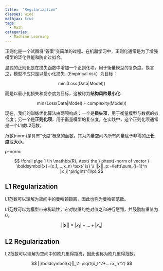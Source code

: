 ```yaml
---
title:  "Regularization"
classes: wide
mathjax: true
tags:
  - Math
categories:
  - Machine Learning
---
```


正则化是一个试图将“答案”变简单的过程。在机器学习中，正则化通常是为了增强模型的泛化性能和防止过拟合。

显式的正则化是在损失函数中增加一个正则化项，用于衡量模型的复杂度。换言之，模型不应只是以最小化损失（Empirical risk）为目标：

$$
\min{(\text{Loss}(\text{Data|Model}))}
$$

而是以最小化损失和复杂度为目标，这被称为**结构风险最小化**:

$$
\min{(\text{Loss}(\text{Data|Model})+\text{complexity(Model)})}
$$

现在，我们的训练优化算法由两项构成：一个是**损失项**，用于衡量模型与数据的拟合度；另一个是**正则化项**，用于衡量模型的复杂度。在实践中，这个正则化项通常是一个L1或L2范数。

范数(norm)是具有“长度”概念的函数，其为向量空间内所有向量赋予非零的正**长度**或**大小**。

$p\text{-norm}$:

$$
\forall p\ge 1 \in \mathbb{R}, \text{ the } p\text{-norm of vector } \boldsymbol{x}=(x_1,...,x_n) \text{ is} \\
||x||_p:=\left(\sum_{i=1}^n |x_i|^p\right)^{1/p}
$$

## L1 Regularization

L1范数可以理解为空间中的曼哈顿距离，因此也称为曼哈顿范数。

L1范数可以为模型带来稀疏性，它对权重的绝对值之和进行惩罚，并鼓励权重值为0。



$$
||\boldsymbol{x}||=|x_1|+...+|x_n|
$$

## L2 Regularization

L2范数可以理解为空间中的欧几里得距离，因此也称为欧几里得范数。

$$
||\boldsymbol{x}||_2=\sqrt{x_1^2+...+x_n^2}
$$
